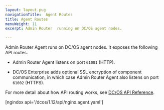 ```yaml
---
layout: layout.pug
navigationTitle:  Agent Routes
title: Agent Routes
menuWeight: 11
excerpt: Admin Router  running on DC/OS agent nodes.

---
```

Admin Router Agent runs on DC/OS agent nodes. It exposes the following API routes.

-   Admin Router Agent listens on port `61001` (HTTP).

-   DC/OS Enterprise adds optional SSL encryption of component communication, in which case Admin Router Agent also listens on port `61002` (HTTPS).

For more detail about how API routing works, see [DC/OS API Reference](/dcos/1.12/api/).

[ngindox api='/dcos/1.12/api/nginx.agent.yaml']
